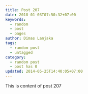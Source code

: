 ```yaml
---
title: Post 207
date: 2018-01-03T07:50:32+07:00
keywords:
  - random
  - post
  - pages
author: Dimas Lanjaka
tags:
  - random post
  - untagged
category:
  - random post
  - post has 0
updated: 2014-05-25T14:40:05+07:00
---
```

This is content of post 207